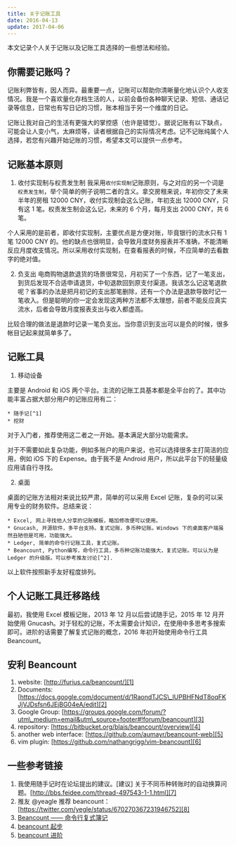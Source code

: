 ```yaml
---
title: 关于记账工具
date: 2016-04-13
update: 2017-04-06
---
```


本文记录个人关于记账以及记账工具选择的一些想法和经验。

## 你需要记账吗？

记账利弊皆有，因人而异。最重要一点，记账可以帮助你清晰量化地认识个人收支情况。我是一个喜欢量化存档生活的人，以前会备份各种聊天记录、短信、通话记录等信息，日常也有写日记的习惯，账本相当于另一个维度的日记。

记账让我对自己的生活有更强大的掌控感（也许是错觉）。据说记账有以下缺点，可能会让人变小气，太麻烦等，读者根据自己的实际情况考虑。记不记账纯属个人选择，若您有兴趣开始记账的习惯，希望本文可以提供一点参考。

## 记账基本原则
1. 收付实现制与权责发生制
我采用`收付实现制`记账原则，与之对应的另一个词是`权责发生制`，举个简单的例子说明二者的含义。拿交房租来说，年初你交了未来半年的房租 12000 CNY，收付实现制会这么记账，年初支出 12000 CNY，只有这 1 笔。权责发生制会这么记，未来的 6 个月，每月支出 2000 CNY，共 6 笔。

个人采用的是前者，即收付实现制，主要优点是方便对账，毕竟银行的流水只有 1 笔 12000 CNY 的。他的缺点也很明显，会导致月度财务报表并不准确，不能清晰反应月度收支情况。所以采用收付实现制，在查看报表的时候，不应简单的去看数字的绝对值。

2. 负支出
电商购物退款退货的场景很常见，月初买了一个东西，记了一笔支出，到货后发现不合适申请退货，中旬退款回到原支付渠道。我该怎么记这笔退款呢？省事的办法是把月初记的支出那笔删除，还有一个办法是退款导致时记一笔收入。但是聪明的你一定会发现这两种方法都不太理想，前者不能反应真实流水，后者会导致月度报表支出与收入都虚高。

比较合理的做法是退款时记录一笔负支出。当你意识到支出可以是负的时候，很多帐目记起来就简单多了。

## 记账工具

1. 移动设备

主要是 Android 和 iOS 两个平台。主流的记账工具基本都是全平台的了。其中功能丰富占据大部分用户的记账应用有二：

	* 随手记[^1]
	* 挖财

对于入门者，推荐使用这二者之一开始。基本满足大部分功能需求。

对于不需要如此复杂功能，例如多账户的用户来说，也可以选择很多主打简洁的应用，例如 iOS 下的 Expense。由于我不是 Android 用户，所以此平台下的轻量级应用请自行寻找。

2. 桌面

桌面的记账方法相对来说比较严肃，简单的可以采用 Excel 记账，复杂的可以采用专业的财务软件。总结来说：

	* Excel, 网上寻找他人分享的记账模板，略加修改便可以使用。
	* Gnucash, 开源软件，多平台支持。复式记账，多币种记账。Windows 下的桌面客户端虽然丑陋但是可用，功能强大。
	* Ledger, 简单的命令行记账工具，复式记账。
	* Beancount, Python编写，命令行工具，多币种记账功能强大，复式记账。可以认为是 Ledger 的升级版。可以参考推友讨论[^2].

以上软件按照新手友好程度排列。

## 个人记账工具迁移路线

最初，我使用 Excel 模板记账，2013 年 12 月以后尝试随手记，2015 年 12 月开始使用 Gnucash。对于轻松的记账，不太需要会计知识，在使用中多思考多搜索即可。进阶的话需要了解复式记账的概念，2016 年初开始使用命令行工具 Beancount。

## 安利 Beancount
1. website: [http://furius.ca/beancount/][1]
2. Documents: [https://docs.google.com/document/d/1RaondTJCS\_IUPBHFNdT8oqFKJjVJDsfsn6JEjBG04eA/edit][2]
3. Google Group: [https://groups.google.com/forum/?utm\_medium=email&utm\_source=footer#!forum/beancount][3]
4. repository: [https://bitbucket.org/blais/beancount/overview][4]
5. another web interface: [https://github.com/aumayr/beancount-web][5]
6. vim plugin: [https://github.com/nathangrigg/vim-beancount][6]

## 一些参考链接
1. 我使用随手记时在论坛提出的建议。[建议] 关于不同币种转账时的自动换算问题。[http://bbs.feidee.com/thread-497543-1-1.html][7]
2. 推友 @yeagle 推荐 beancount：[https://twitter.com/yegle/status/670270367231946752][8]
3. [Beancount —— 命令行复式簿记][9]
4. [beancount 起步][10]
5. [beancount 进阶][11]

[1]:	http://furius.ca/beancount/
[2]:	https://docs.google.com/document/d/1RaondTJCS_IUPBHFNdT8oqFKJjVJDsfsn6JEjBG04eA/edit
[3]:	https://groups.google.com/forum/?utm_medium=email&utm_source=footer#!forum/beancount
[4]:	https://bitbucket.org/blais/beancount/overview
[5]:	https://github.com/aumayr/beancount-web
[6]:	https://github.com/nathangrigg/vim-beancount
[7]:	http://bbs.feidee.com/thread-497543-1-1.html
[8]:	https://twitter.com/yegle/status/670270367231946752
[9]:	https://wzyboy.im/post/1063.html
[10]:	http://morefreeze.github.io/2016/10/beancount-thinking.html
[11]:	http://morefreeze.github.io/2016/10/beancount-advance.html